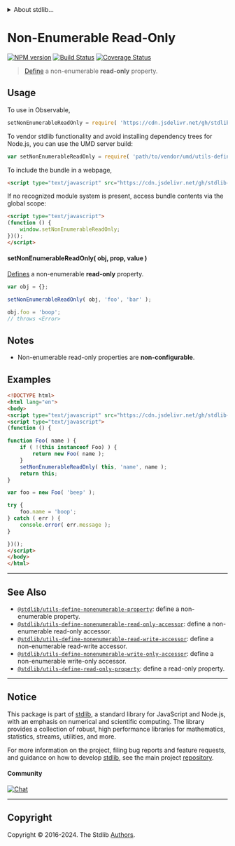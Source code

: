<!--

@license Apache-2.0

Copyright (c) 2018 The Stdlib Authors.

Licensed under the Apache License, Version 2.0 (the "License");
you may not use this file except in compliance with the License.
You may obtain a copy of the License at

   http://www.apache.org/licenses/LICENSE-2.0

Unless required by applicable law or agreed to in writing, software
distributed under the License is distributed on an "AS IS" BASIS,
WITHOUT WARRANTIES OR CONDITIONS OF ANY KIND, either express or implied.
See the License for the specific language governing permissions and
limitations under the License.

-->


<details>
  <summary>
    About stdlib...
  </summary>
  <p>We believe in a future in which the web is a preferred environment for numerical computation. To help realize this future, we've built stdlib. stdlib is a standard library, with an emphasis on numerical and scientific computation, written in JavaScript (and C) for execution in browsers and in Node.js.</p>
  <p>The library is fully decomposable, being architected in such a way that you can swap out and mix and match APIs and functionality to cater to your exact preferences and use cases.</p>
  <p>When you use stdlib, you can be absolutely certain that you are using the most thorough, rigorous, well-written, studied, documented, tested, measured, and high-quality code out there.</p>
  <p>To join us in bringing numerical computing to the web, get started by checking us out on <a href="https://github.com/stdlib-js/stdlib">GitHub</a>, and please consider <a href="https://opencollective.com/stdlib">financially supporting stdlib</a>. We greatly appreciate your continued support!</p>
</details>

# Non-Enumerable Read-Only

[![NPM version][npm-image]][npm-url] [![Build Status][test-image]][test-url] [![Coverage Status][coverage-image]][coverage-url] <!-- [![dependencies][dependencies-image]][dependencies-url] -->

> [Define][@stdlib/utils/define-property] a non-enumerable **read-only** property.



<section class="usage">

## Usage

To use in Observable,

```javascript
setNonEnumerableReadOnly = require( 'https://cdn.jsdelivr.net/gh/stdlib-js/utils-define-nonenumerable-read-only-property@umd/browser.js' )
```

To vendor stdlib functionality and avoid installing dependency trees for Node.js, you can use the UMD server build:

```javascript
var setNonEnumerableReadOnly = require( 'path/to/vendor/umd/utils-define-nonenumerable-read-only-property/index.js' )
```

To include the bundle in a webpage,

```html
<script type="text/javascript" src="https://cdn.jsdelivr.net/gh/stdlib-js/utils-define-nonenumerable-read-only-property@umd/browser.js"></script>
```

If no recognized module system is present, access bundle contents via the global scope:

```html
<script type="text/javascript">
(function () {
    window.setNonEnumerableReadOnly;
})();
</script>
```

#### setNonEnumerableReadOnly( obj, prop, value )

[Defines][@stdlib/utils/define-property] a non-enumerable **read-only** property.

<!-- run throws: true -->

```javascript
var obj = {};

setNonEnumerableReadOnly( obj, 'foo', 'bar' );

obj.foo = 'boop';
// throws <Error>
```

</section>

<!-- /.usage -->

<section class="notes">

## Notes

-   Non-enumerable read-only properties are **non-configurable**.

</section>

<!-- /.notes -->

<section class="examples">

## Examples

<!-- eslint no-undef: "error" -->

```html
<!DOCTYPE html>
<html lang="en">
<body>
<script type="text/javascript" src="https://cdn.jsdelivr.net/gh/stdlib-js/utils-define-nonenumerable-read-only-property@umd/browser.js"></script>
<script type="text/javascript">
(function () {

function Foo( name ) {
    if ( !(this instanceof Foo) ) {
        return new Foo( name );
    }
    setNonEnumerableReadOnly( this, 'name', name );
    return this;
}

var foo = new Foo( 'beep' );

try {
    foo.name = 'boop';
} catch ( err ) {
    console.error( err.message );
}

})();
</script>
</body>
</html>
```

</section>

<!-- /.examples -->

<!-- Section for related `stdlib` packages. Do not manually edit this section, as it is automatically populated. -->

<section class="related">

* * *

## See Also

-   <span class="package-name">[`@stdlib/utils-define-nonenumerable-property`][@stdlib/utils/define-nonenumerable-property]</span><span class="delimiter">: </span><span class="description">define a non-enumerable property.</span>
-   <span class="package-name">[`@stdlib/utils-define-nonenumerable-read-only-accessor`][@stdlib/utils/define-nonenumerable-read-only-accessor]</span><span class="delimiter">: </span><span class="description">define a non-enumerable read-only accessor.</span>
-   <span class="package-name">[`@stdlib/utils-define-nonenumerable-read-write-accessor`][@stdlib/utils/define-nonenumerable-read-write-accessor]</span><span class="delimiter">: </span><span class="description">define a non-enumerable read-write accessor.</span>
-   <span class="package-name">[`@stdlib/utils-define-nonenumerable-write-only-accessor`][@stdlib/utils/define-nonenumerable-write-only-accessor]</span><span class="delimiter">: </span><span class="description">define a non-enumerable write-only accessor.</span>
-   <span class="package-name">[`@stdlib/utils-define-read-only-property`][@stdlib/utils/define-read-only-property]</span><span class="delimiter">: </span><span class="description">define a read-only property.</span>

</section>

<!-- /.related -->

<!-- Section for all links. Make sure to keep an empty line after the `section` element and another before the `/section` close. -->


<section class="main-repo" >

* * *

## Notice

This package is part of [stdlib][stdlib], a standard library for JavaScript and Node.js, with an emphasis on numerical and scientific computing. The library provides a collection of robust, high performance libraries for mathematics, statistics, streams, utilities, and more.

For more information on the project, filing bug reports and feature requests, and guidance on how to develop [stdlib][stdlib], see the main project [repository][stdlib].

#### Community

[![Chat][chat-image]][chat-url]

---

## Copyright

Copyright &copy; 2016-2024. The Stdlib [Authors][stdlib-authors].

</section>

<!-- /.stdlib -->

<!-- Section for all links. Make sure to keep an empty line after the `section` element and another before the `/section` close. -->

<section class="links">

[npm-image]: http://img.shields.io/npm/v/@stdlib/utils-define-nonenumerable-read-only-property.svg
[npm-url]: https://npmjs.org/package/@stdlib/utils-define-nonenumerable-read-only-property

[test-image]: https://github.com/stdlib-js/utils-define-nonenumerable-read-only-property/actions/workflows/test.yml/badge.svg?branch=main
[test-url]: https://github.com/stdlib-js/utils-define-nonenumerable-read-only-property/actions/workflows/test.yml?query=branch:main

[coverage-image]: https://img.shields.io/codecov/c/github/stdlib-js/utils-define-nonenumerable-read-only-property/main.svg
[coverage-url]: https://codecov.io/github/stdlib-js/utils-define-nonenumerable-read-only-property?branch=main

<!--

[dependencies-image]: https://img.shields.io/david/stdlib-js/utils-define-nonenumerable-read-only-property.svg
[dependencies-url]: https://david-dm.org/stdlib-js/utils-define-nonenumerable-read-only-property/main

-->

[chat-image]: https://img.shields.io/gitter/room/stdlib-js/stdlib.svg
[chat-url]: https://app.gitter.im/#/room/#stdlib-js_stdlib:gitter.im

[stdlib]: https://github.com/stdlib-js/stdlib

[stdlib-authors]: https://github.com/stdlib-js/stdlib/graphs/contributors

[umd]: https://github.com/umdjs/umd
[es-module]: https://developer.mozilla.org/en-US/docs/Web/JavaScript/Guide/Modules

[deno-url]: https://github.com/stdlib-js/utils-define-nonenumerable-read-only-property/tree/deno
[umd-url]: https://github.com/stdlib-js/utils-define-nonenumerable-read-only-property/tree/umd
[esm-url]: https://github.com/stdlib-js/utils-define-nonenumerable-read-only-property/tree/esm
[branches-url]: https://github.com/stdlib-js/utils-define-nonenumerable-read-only-property/blob/main/branches.md

[@stdlib/utils/define-property]: https://github.com/stdlib-js/utils-define-property/tree/umd

<!-- <related-links> -->

[@stdlib/utils/define-nonenumerable-property]: https://github.com/stdlib-js/utils-define-nonenumerable-property/tree/umd

[@stdlib/utils/define-nonenumerable-read-only-accessor]: https://github.com/stdlib-js/utils-define-nonenumerable-read-only-accessor/tree/umd

[@stdlib/utils/define-nonenumerable-read-write-accessor]: https://github.com/stdlib-js/utils-define-nonenumerable-read-write-accessor/tree/umd

[@stdlib/utils/define-nonenumerable-write-only-accessor]: https://github.com/stdlib-js/utils-define-nonenumerable-write-only-accessor/tree/umd

[@stdlib/utils/define-read-only-property]: https://github.com/stdlib-js/utils-define-read-only-property/tree/umd

<!-- </related-links> -->

</section>

<!-- /.links -->
